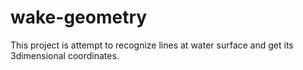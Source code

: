 # wake-geometry
This project is attempt to recognize lines at water surface and get its 3dimensional coordinates.
